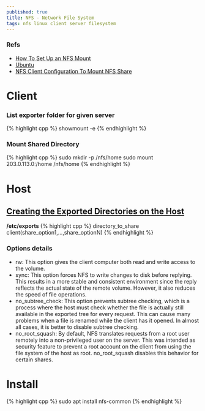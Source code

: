 ```yaml
---
published: true
title: NFS - Network File System
tags: nfs linux client server filesystem
---
```


### Refs
- [How To Set Up an NFS Mount](https://www.digitalocean.com/community/tutorials/how-to-set-up-an-nfs-mount-on-ubuntu-18-04)
- [Ubuntu](https://help.ubuntu.com/community/SettingUpNFSHowTo#Shares)
- [NFS Client Configuration To Mount NFS Share](https://www.cyberciti.biz/tips/ubuntu-linux-nfs-client-configuration-to-mount-nfs-share.html)

# Client

### List exporter folder for given server
{% highlight cpp %}
showmount -e <server ip>
{% endhighlight %}
  
### Mount Shared Directory
{% highlight cpp %}
sudo mkdir -p /nfs/home
sudo mount 203.0.113.0:/home /nfs/home
{% endhighlight %}

# Host

## [Creating the Exported Directories on the Host](https://www.digitalocean.com/community/tutorials/how-to-set-up-an-nfs-mount-on-ubuntu-18-04#step-3-%E2%80%94-configuring-the-nfs-exports-on-the-host-server)

**/etc/exports**
{% highlight cpp %}
directory_to_share    client(share_option1,...,share_optionN)
{% endhighlight %}

### Options details
- rw: This option gives the client computer both read and write access to the volume.
- sync: This option forces NFS to write changes to disk before replying. This results in a more stable and consistent environment since the reply reflects the actual state of the remote volume. However, it also reduces the speed of file operations.
- no_subtree_check: This option prevents subtree checking, which is a process where the host must check whether the file is actually still available in the exported tree for every request. This can cause many problems when a file is renamed while the client has it opened. In almost all cases, it is better to disable subtree checking.
- no_root_squash: By default, NFS translates requests from a root user remotely into a non-privileged user on the server. This was intended as security feature to prevent a root account on the client from using the file system of the host as root. no_root_squash disables this behavior for certain shares.

# Install

{% highlight cpp %}
sudo apt install nfs-common
{% endhighlight %}
